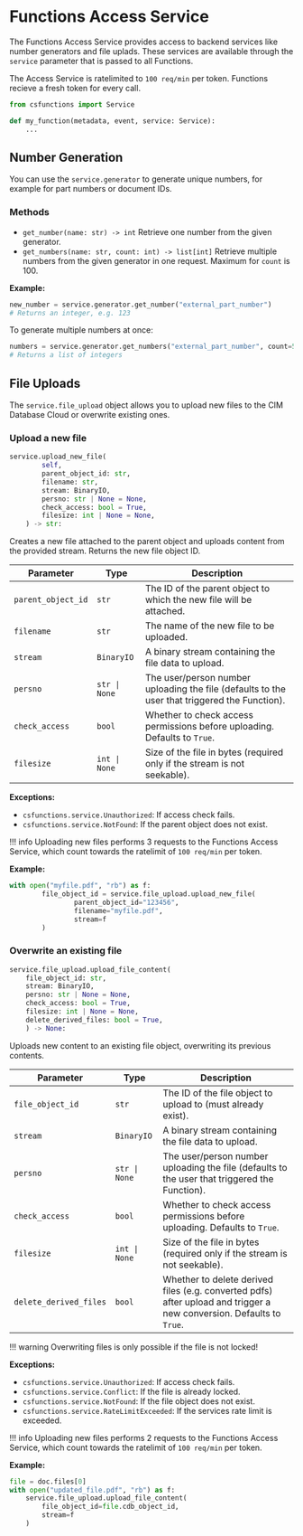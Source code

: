 # Functions Access Service

The Functions Access Service provides access to backend services like number generators and file uplads. These services are available through the `service` parameter that is passed to all Functions.

The Access Service is ratelimited to `100 req/min` per token. Functions recieve a fresh token for every call.

```python
from csfunctions import Service

def my_function(metadata, event, service: Service):
    ...

```

## Number Generation


You can use the `service.generator` to generate unique numbers, for example for part numbers or document IDs.

### Methods

- `get_number(name: str) -> int`
    Retrieve one number from the given generator.
- `get_numbers(name: str, count: int) -> list[int]`
    Retrieve multiple numbers from the given generator in one request.
    Maximum for `count` is 100.

**Example:**

```python
new_number = service.generator.get_number("external_part_number")
# Returns an integer, e.g. 123
```

To generate multiple numbers at once:

```python
numbers = service.generator.get_numbers("external_part_number", count=5)
# Returns a list of integers
```

## File Uploads



The `service.file_upload` object allows you to upload new files to the CIM Database Cloud or overwrite existing ones.



### Upload a new file

```python
service.upload_new_file(
        self,
        parent_object_id: str,
        filename: str,
        stream: BinaryIO,
        persno: str | None = None,
        check_access: bool = True,
        filesize: int | None = None,
    ) -> str:
```
Creates a new file attached to the parent object and uploads content from the provided stream. Returns the new file object ID.

| Parameter          | Type          | Description                                                                                   |
| ------------------ | ------------- | --------------------------------------------------------------------------------------------- |
| `parent_object_id` | `str`         | The ID of the parent object to which the new file will be attached.                           |
| `filename`         | `str`         | The name of the new file to be uploaded.                                                      |
| `stream`           | `BinaryIO`    | A binary stream containing the file data to upload.                                           |
| `persno`           | `str \| None` | The user/person number uploading the file (defaults to the user that triggered the Function). |
| `check_access`     | `bool`        | Whether to check access permissions before uploading. Defaults to `True`.                     |
| `filesize`         | `int \| None` | Size of the file in bytes (required only if the stream is not seekable).                      |

**Exceptions:**

- `csfunctions.service.Unauthorized`: If access check fails.
- `csfunctions.service.NotFound`: If the parent object does not exist.


!!! info
    Uploading new files performs 3 requests to the Functions Access Service, which count towards the ratelimit of `100 req/min` per token.

**Example:**

```python
with open("myfile.pdf", "rb") as f:
        file_object_id = service.file_upload.upload_new_file(
                parent_object_id="123456",
                filename="myfile.pdf",
                stream=f
        )
```

### Overwrite an existing file

```python
service.file_upload.upload_file_content(
    file_object_id: str,
    stream: BinaryIO,
    persno: str | None = None,
    check_access: bool = True,
    filesize: int | None = None,
    delete_derived_files: bool = True,
    ) -> None:
```
Uploads new content to an existing file object, overwriting its previous contents.

| Parameter              | Type          | Description                                                                                                          |
| ---------------------- | ------------- | -------------------------------------------------------------------------------------------------------------------- |
| `file_object_id`       | `str`         | The ID of the file object to upload to (must already exist).                                                         |
| `stream`               | `BinaryIO`    | A binary stream containing the file data to upload.                                                                  |
| `persno`               | `str \| None` | The user/person number uploading the file (defaults to the user that triggered the Function).                        |
| `check_access`         | `bool`        | Whether to check access permissions before uploading. Defaults to `True`.                                            |
| `filesize`             | `int \| None` | Size of the file in bytes (required only if the stream is not seekable).                                             |
| `delete_derived_files` | `bool`        | Whether to delete derived files (e.g. converted pdfs) after upload and trigger a new conversion. Defaults to `True`. |

!!! warning
    Overwriting files is only possible if the file is not locked!

**Exceptions:**

- `csfunctions.service.Unauthorized`: If access check fails.
- `csfunctions.service.Conflict`: If the file is already locked.
- `csfunctions.service.NotFound`: If the file object does not exist.
- `csfunctions.service.RateLimitExceeded`: If the services rate limit is exceeded.

!!! info
    Uploading new files performs 2 requests to the Functions Access Service, which count towards the ratelimit of `100 req/min` per token.

**Example:**

```python
file = doc.files[0]
with open("updated_file.pdf", "rb") as f:
    service.file_upload.upload_file_content(
        file_object_id=file.cdb_object_id,
        stream=f
    )
```
